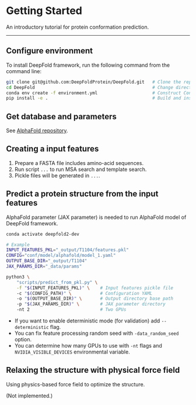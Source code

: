 # Getting Started

An introductory tutorial for protein conformation prediction.

---

## Configure environment

To install DeepFold framework, run the following command from the command line:

```bash
git clone git@github.com:DeepFoldProtein/DeepFold.git   # Clone the repository
cd DeepFold                                             # Change directory
conda env create -f environment.yml                     # Construct Conda environment
pip install -e .                                        # Build and install the package
```

## Get database and parameters

See [AlphaFold repository](https://github.com/google-deepmind/alphafold).

## Creating a input features

1. Prepare a FASTA file includes amino-acid sequences.
1. Run script `...` to run MSA search and template search.
1. Pickle files will be generated in `...`.

## Predict a protein structure from the input features

AlphaFold parameter (JAX parameter) is needed to run AlphaFold model of DeepFold framework.

```bash
conda activate deepfold2-dev

# Example
INPUT_FEATURES_PKL="_output/T1104/features.pkl"
CONFIG="conf/model/alphafold/model_1.yaml"
OUTPUT_BASE_DIR="_output/T1104"
JAX_PARAMS_DIR="_data/params"

python3 \
    "scripts/predict_from_pkl.py" \
    -f "$(INPUT_FEATURES_PKL)" \    # Input features pickle file
    -c "$(CONFIG_PATH)" \           # Configuration YAML
    -o "$(OUTPUT_BASE_DIR)" \       # Output directory base path
    -p "$(JAX_PARAMS_DIR)" \        # JAX parameter directory
    -nt 2                           # Two GPUs
```

- If you want to enable deterministic mode (for validation) add `--deterministic` flag.
- You can fix feature processing random seed with `-data_random_seed` option.
- You can determine how many GPUs to use with `-nt` flags and `NVIDIA_VISIBLE_DEVICES` environmental variable.

## Relaxing the structure with physical force field

Using physics-based force field to optimize the structure.

(Not implemented.)
